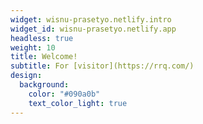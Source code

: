 ```yaml
---
widget: wisnu-prasetyo.netlify.intro
widget_id: wisnu-prasetyo.netlify.app
headless: true
weight: 10
title: Welcome!
subtitle: For [visitor](https://rrq.com/)
design:
  background:
    color: "#090a0b"
    text_color_light: true
---
```

